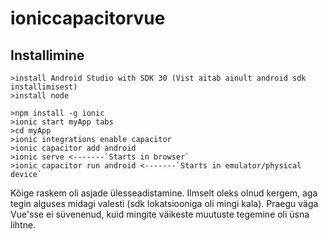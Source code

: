 # ioniccapacitorvue

## Installimine

```
>install Android Studio with SDK 30 (Vist aitab ainult android sdk installimisest)
>install node

>npm install -g ionic
>ionic start myApp tabs
>cd myApp
>ionic integrations enable capacitor
>ionic capacitor add android
>ionic serve <-------`Starts in browser`
>ionic capacitor run android <-------`Starts in emulator/physical device`

```
Kõige raskem oli asjade ülesseadistamine. Ilmselt oleks olnud kergem, aga tegin alguses midagi valesti (sdk lokatsiooniga oli mingi kala).
Praegu väga Vue'sse ei süvenenud, kuid mingite väikeste muutuste tegemine oli üsna lihtne.


